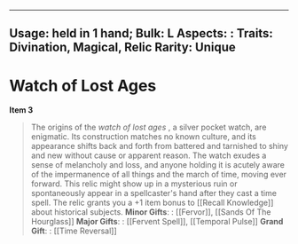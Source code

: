 
---
Usage: held in 1 hand;
Bulk: L
Aspects: :
Traits: Divination, Magical, Relic
Rarity: Unique
---

# Watch of Lost Ages

**Item 3**

> The origins of the *watch of lost ages* , a silver pocket watch, are enigmatic. Its construction matches no known culture, and its appearance shifts back and forth from battered and tarnished to shiny and new without cause or apparent reason. The watch exudes a sense of melancholy and loss, and anyone holding it is acutely aware of the impermanence of all things and the march of time, moving ever forward. This relic might show up in a mysterious ruin or spontaneously appear in a spellcaster's hand after they cast a time spell. The relic grants you a +1 item bonus to [[Recall Knowledge]] about historical subjects.
**Minor Gifts**: : [[Fervor]], [[Sands Of The Hourglass]] 
**Major Gifts**: : [[Fervent Spell]], [[Temporal Pulse]] 
**Grand Gift**: : [[Time Reversal]] 
